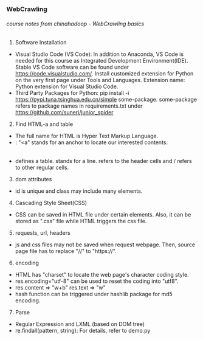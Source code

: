 ### WebCrawling

###### course notes from chinahadoop - WebCrawling basics
1. Software Installation
* Visual Studio Code (VS Code): In addition to Anaconda, VS Code is needed for this course as Integrated Development Environment(IDE). 
Stable VS Code software can be found under https://code.visualstudio.com/. Install customized extension for Python on the very first page under Tools and Languages. 
Extension name: Python extension for Visual Studio Code.
* Third Party Packages for Python: pip install -i https://pypi.tuna.tsinghua.edu.cn/simple some-package. 
some-package refers to package names in requirements.txt under https://github.com/suneri/junior_spider

2. Find HTML-a and table
* The full name for HTML is Hyper Text Markup Language. 
* <a href="****"></a>: "<a" stands for an anchor to locate our interested contents. 
* <table></table> defines a table. <tr></tr> stands for a line. <th></th> refers to the header cells and <td>/</td> refers to other regular cells.

3. dom attributes
* id is unique and class may include many elements. 

4. Cascading Style Sheet(CSS)
* CSS can be saved in HTML file under certain elements. Also, it can be stored as ".css" file while HTML triggers the css file.
<link rel="stylesheet" type="text/css" href="myindex.css">

5. requests, url, headers
* js and css files may not be saved when request webpage. Then, source page file has to replace "//" to "https://".

6. encoding
* HTML has "charset" to locate the web page's character coding style. 
* res.encoding="utf-8" can be used to reset the coding into "utf8". 
* res.content => "w+b" res.text => "w"
* hash function can be triggered under hashlib package for md5 encoding. 

7. Parse
* Regular Expression and LXML (based on DOM tree)
* re.findall(pattern, string): For details, refer to demo.py